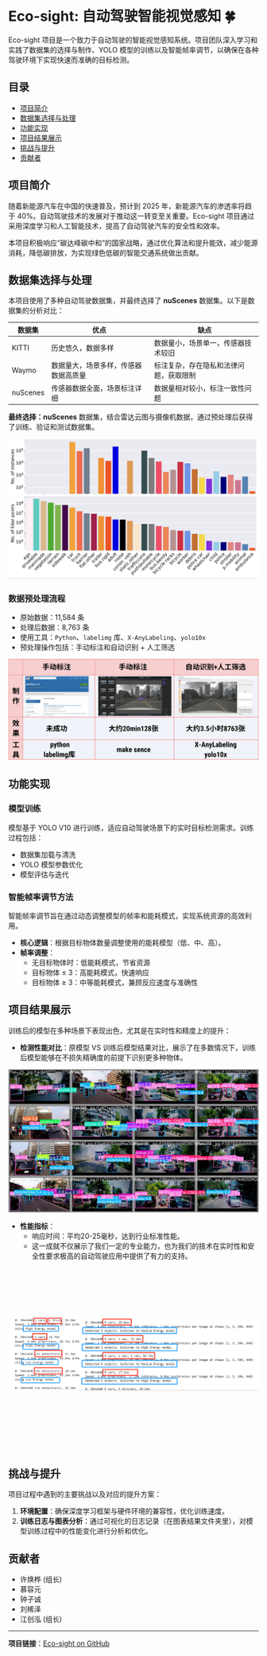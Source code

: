 # Eco-sight: 自动驾驶智能视觉感知 🍀 

Eco-sight 项目是一个致力于自动驾驶的智能视觉感知系统。项目团队深入学习和实践了数据集的选择与制作、YOLO 模型的训练以及智能帧率调节，以确保在各种驾驶环境下实现快速而准确的目标检测。

## 目录
- [项目简介](#项目简介)
- [数据集选择与处理](#数据集选择与处理)
- [功能实现](#功能实现)
- [项目结果展示](#项目结果展示)
- [挑战与提升](#挑战与提升)
- [贡献者](#贡献者)

## 项目简介

随着新能源汽车在中国的快速普及，预计到 2025 年，新能源汽车的渗透率将趋于 40%。自动驾驶技术的发展对于推动这一转变至关重要。Eco-sight 项目通过采用深度学习和人工智能技术，提高了自动驾驶汽车的安全性和效率。

本项目积极响应“碳达峰碳中和”的国家战略，通过优化算法和提升能效，减少能源消耗，降低碳排放，为实现绿色低碳的智能交通系统做出贡献。

## 数据集选择与处理

本项目使用了多种自动驾驶数据集，并最终选择了 **nuScenes** 数据集。以下是数据集的分析对比：

| 数据集  | 优点 | 缺点 |
|---------|------|------|
| KITTI   | 历史悠久，数据多样 | 数据量小，场景单一，传感器技术较旧 |
| Waymo   | 数据量大，场景多样，传感器数据高质量 | 标注复杂，存在隐私和法律问题，获取限制 |
| nuScenes | 传感器数据全面，场景标注详细 | 数据量相对较小，标注一致性问题 |

**最终选择：nuScenes** 数据集，结合雷达云图与摄像机数据，通过预处理后获得了训练、验证和测试数据集。

![训练结果对比](assets/nuScenes.png)

### 数据预处理流程

- 原始数据：11,584 条
- 处理后数据：8,763 条
- 使用工具：`Python`、`labelimg` 库、`X-AnyLabeling`、`yolo10x`
- 预处理操作包括：手动标注和自动识别 + 人工筛选

![训练结果对比](assets/preprocessing.png)

## 功能实现

### 模型训练

模型基于 YOLO V10 进行训练，适应自动驾驶场景下的实时目标检测需求。训练过程包括：

- 数据集加载与清洗
- YOLO 模型参数优化
- 模型评估与迭代

### 智能帧率调节方法

智能帧率调节旨在通过动态调整模型的帧率和能耗模式，实现系统资源的高效利用。

- **核心逻辑**：根据目标物体数量调整使用的能耗模型（低、中、高）。
- **帧率调整**：
  - 无目标物体时：低能耗模式，节省资源
  - 目标物体 ≤ 3：高能耗模式，快速响应
  - 目标物体 ≥ 3：中等能耗模式，兼顾反应速度与准确性

## 项目结果展示

训练后的模型在多种场景下表现出色，尤其是在实时性和精度上的提升：

- **检测性能对比**：原模型 VS 训练后模型结果对比，展示了在多数情况下，训练后模型能够在不损失精确度的前提下识别更多种物体。

![训练结果对比](assets/result_comparison.jpg)

- **性能指标**：
  - 响应时间：平均20-25毫秒，达到行业标准性能。
  - 这一成就不仅展示了我们一定的专业能力，也为我们的技术在实时性和安全性要求极高的自动驾驶应用中提供了有力的支持。

<img src="assets/recognition_system.png" alt="训练结果对比" style="margin-top: 100px; margin-bottom: 100px;">
<br><br>

## 挑战与提升

项目过程中遇到的主要挑战以及对应的提升方案：

1. **环境配置**：确保深度学习框架与硬件环境的兼容性，优化训练速度。
2. **训练日志与图表分析**：通过可视化的日志记录（在图表结果文件夹里），对模型训练过程中的性能变化进行分析和优化。

## 贡献者

- 许焕桦 (组长)
- 慕容元
- 钟子诚
- 刘桸泽
- 江创泓 (组长)

---

**项目链接**：[Eco-sight on GitHub](https://github.com/RichardJiang-collab/Eco-sight/tree/main)

